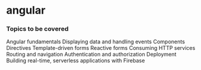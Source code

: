 # angular

### Topics to be covered

Angular fundamentals
Displaying data and handling events
Components
Directives
Template-driven forms
Reactive forms
Consuming HTTP services
Routing and navigation
Authentication and authorization
Deployment
Building real-time, serverless applications with Firebase
